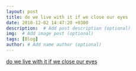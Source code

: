 ```yaml
---
layout: post
title: do we live with it if we close our eyes
date: 2018-12-02 14:47:20 +0300
description:  # Add post description (optional)
img:  # Add image post (optional)
tags: [Blog]
author: # Add name author (optional)
---
```




[do we live with it if we close our eyes](file:///Users/emmafarman/Downloads/Do%20we%20live%20with%20it%20if%20we%20close%20our%20eyes_.html)
